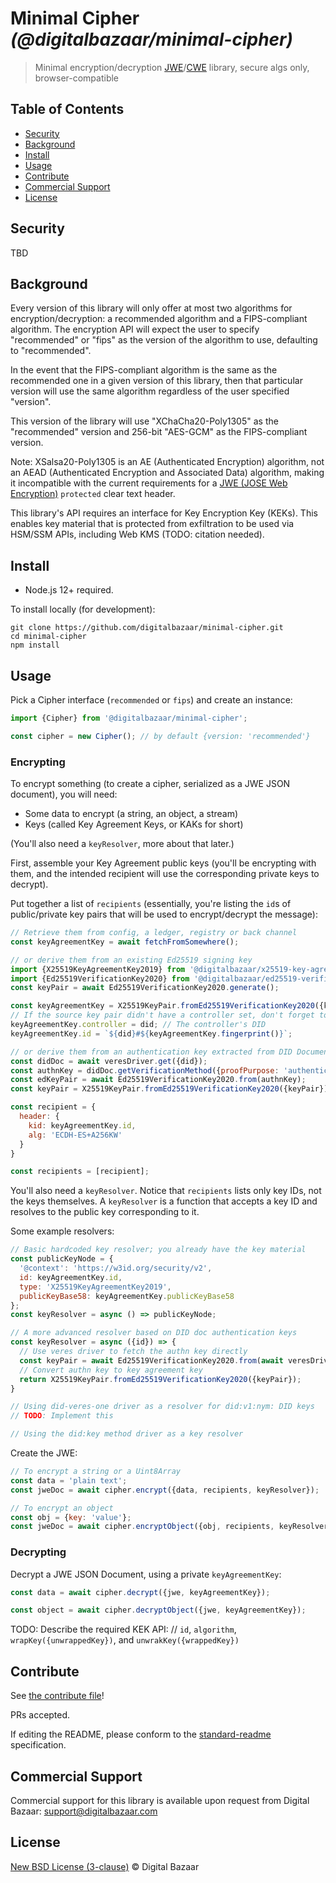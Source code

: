 # Minimal Cipher _(@digitalbazaar/minimal-cipher)_

> Minimal encryption/decryption [JWE](https://tools.ietf.org/html/rfc7516)/[CWE](https://tools.ietf.org/html/rfc8152) library, secure algs only, browser-compatible

## Table of Contents

- [Security](#security)
- [Background](#background)
- [Install](#install)
- [Usage](#usage)
- [Contribute](#contribute)
- [Commercial Support](#commercial-support)
- [License](#license)

## Security

TBD

## Background

Every version of this library will only offer at most two algorithms
for encryption/decryption: a recommended algorithm and a FIPS-compliant
algorithm. The encryption API will expect the user to specify "recommended"
or "fips" as the version of the algorithm to use, defaulting to "recommended".

In the event that the FIPS-compliant algorithm is the same as the recommended
one in a given version of this library, then that particular version will
use the same algorithm regardless of the user specified "version".

This version of the library will use "XChaCha20-Poly1305" as the "recommended"
version and 256-bit "AES-GCM" as the FIPS-compliant version.

Note: XSalsa20-Poly1305 is an AE (Authenticated Encryption) algorithm, not
an AEAD (Authenticated Encryption and Associated Data) algorithm, making it
incompatible with the current requirements for a 
[JWE (JOSE Web Encryption)](https://tools.ietf.org/html/rfc7516)
`protected` clear text header.

This library's API requires an interface for Key Encryption Key (KEKs). This
enables key material that is protected from exfiltration to be used via HSM/SSM
APIs, including Web KMS (TODO: citation needed).

## Install

- Node.js 12+ required.

To install locally (for development):

```
git clone https://github.com/digitalbazaar/minimal-cipher.git
cd minimal-cipher
npm install
```

## Usage

Pick a Cipher interface (`recommended` or `fips`) and create an instance:

```js
import {Cipher} from '@digitalbazaar/minimal-cipher';

const cipher = new Cipher(); // by default {version: 'recommended'}
```

### Encrypting

To encrypt something (to create a cipher, serialized as a JWE JSON document), 
you will need:

* Some data to encrypt (a string, an object, a stream)
* Keys (called Key Agreement Keys, or KAKs for short)

(You'll also need a `keyResolver`, more about that later.)

First, assemble your Key Agreement public keys (you'll be encrypting with them, 
and the intended recipient will use the corresponding private keys to decrypt).

Put together a list of `recipients` (essentially, you're listing the `id`s of
public/private key pairs that will be used to encrypt/decrypt the message):

```js
// Retrieve them from config, a ledger, registry or back channel
const keyAgreementKey = await fetchFromSomewhere();

// or derive them from an existing Ed25519 signing key
import {X25519KeyAgreementKey2019} from '@digitalbazaar/x25519-key-agreement-key-2019';
import {Ed25519VerificationKey2020} from '@digitalbazaar/ed25519-verification-key-2020';
const keyPair = await Ed25519VerificationKey2020.generate();

const keyAgreementKey = X25519KeyPair.fromEd25519VerificationKey2020({keyPair});
// If the source key pair didn't have a controller set, don't forget to set one:
keyAgreementKey.controller = did; // The controller's DID
keyAgreementKey.id = `${did}#${keyAgreementKey.fingerprint()}`;

// or derive them from an authentication key extracted from DID Document 
const didDoc = await veresDriver.get({did});
const authnKey = didDoc.getVerificationMethod({proofPurpose: 'authentication'});
const edKeyPair = await Ed25519VerificationKey2020.from(authnKey);
const keyPair = X25519KeyPair.fromEd25519VerificationKey2020({keyPair});

const recipient = {
  header: {
    kid: keyAgreementKey.id,
    alg: 'ECDH-ES+A256KW'
  }
}

const recipients = [recipient];
```

You'll also need a `keyResolver`. Notice that `recipients` lists only key IDs,
not the keys themselves. A `keyResolver` is a function that accepts a key ID
and resolves to the public key corresponding to it.

Some example resolvers:

```js
// Basic hardcoded key resolver; you already have the key material
const publicKeyNode = {
  '@context': 'https://w3id.org/security/v2',
  id: keyAgreementKey.id,
  type: 'X25519KeyAgreementKey2019',
  publicKeyBase58: keyAgreementKey.publicKeyBase58
};
const keyResolver = async () => publicKeyNode; 
```

```js
// A more advanced resolver based on DID doc authentication keys
const keyResolver = async ({id}) => {
  // Use veres driver to fetch the authn key directly
  const keyPair = await Ed25519VerificationKey2020.from(await veresDriver.get({did: id}));
  // Convert authn key to key agreement key
  return X25519KeyPair.fromEd25519VerificationKey2020({keyPair});
}
```

```js
// Using did-veres-one driver as a resolver for did:v1:nym: DID keys
// TODO: Implement this
```

```js
// Using the did:key method driver as a key resolver
```

Create the JWE:

```js
// To encrypt a string or a Uint8Array
const data = 'plain text';
const jweDoc = await cipher.encrypt({data, recipients, keyResolver});

// To encrypt an object
const obj = {key: 'value'};
const jweDoc = await cipher.encryptObject({obj, recipients, keyResolver});
```

### Decrypting

Decrypt a JWE JSON Document, using a private `keyAgreementKey`:

```js
const data = await cipher.decrypt({jwe, keyAgreementKey});

const object = await cipher.decryptObject({jwe, keyAgreementKey});
```

TODO: Describe the required KEK API:
// `id`, `algorithm`, `wrapKey({unwrappedKey})`, and `unwrakKey({wrappedKey})`

## Contribute

See [the contribute file](https://github.com/digitalbazaar/bedrock/blob/master/CONTRIBUTING.md)!

PRs accepted.

If editing the README, please conform to the
[standard-readme](https://github.com/RichardLitt/standard-readme) specification.

## Commercial Support

Commercial support for this library is available upon request from
Digital Bazaar: support@digitalbazaar.com

## License

[New BSD License (3-clause)](LICENSE) © Digital Bazaar
